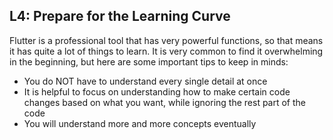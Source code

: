 ## L4: Prepare for the Learning Curve

Flutter is a professional tool that has very powerful functions, so that means it has quite a lot of things to learn. It is very common to find it overwhelming in the beginning, but here are some important tips to keep in minds:

- You do NOT have to understand every single detail at once
- It is helpful to focus on understanding how to make certain code changes based on what you want, while ignoring the rest part of the code
- You will understand more and more concepts eventually

